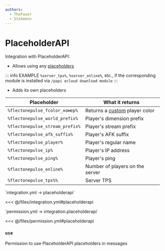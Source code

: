 ```yaml
---
authors:
  - TheFaser
  - Stokmenn
---
```


# PlaceholderAPI

Integration with PlaceholderAPI:
- Allows using any [placeholders](https://github.com/PlaceholderAPI/PlaceholderAPI/wiki/Placeholders)

::: info EXAMPLE
`%server_tps%`, `%server_online%`, etc., if the corresponding module is installed via `/papi ecloud download module`
:::

- Adds its own placeholders

| Placeholder                     | What it returns                                                      |
|---------------------------------|--------------------------------------------------------------------|
| `%flectonepulse_fcolor_номер%`  | Returns a [custom](/docs/message/format/color/) player color        |
| `%flectonepulse_world_prefix%`  | Player's dimension prefix                                           |
| `%flectonepulse_stream_prefix%` | Player's stream prefix                                              |
| `%flectonepulse_afk_suffix%`    | Player's AFK suffix                                                 |
| `%flectonepulse_player%`        | Player's regular name                                               |
| `%flectonepulse_ip%`            | Player's IP address                                                 |
| `%flectonepulse_ping%`          | Player's ping                                                       |
| `%flectonepulse_online%`        | Number of players on the server                                     |
| `%flectonepulse_tps%%`          | Server TPS                                                          |

[//]: # (integration.yml)
<!--@include: @/parts/words.md#setting-->
<!--@include: @/parts/words.md#path--> `integration.yml → placeholderapi`

<!--@include: @/parts/words.md#default-->
<<< @/files/integration.yml#placeholderapi

<!--@include: @/parts/enable.md-->

[//]: # (permission.yml)
<!--@include: @/parts/words.md#permission-->
<!--@include: @/parts/words.md#path--> `permission.yml → integration.placeholderapi`

<!--@include: @/parts/words.md#default-->
<<< @/files/permission.yml#placeholderapi

<!--@include: @/parts/permission/permissionTier3.md-->

### `use`

Permission to use PlaceholderAPI placeholders in messages